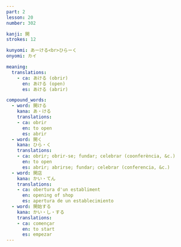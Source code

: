 ```yaml
---
part: 2
lesson: 20
number: 302

kanji: 開
strokes: 12

kunyomi: あーける<br>ひらーく
onyomi: カイ

meaning:
  translations:
    - ca: あける (obrir)
      en: あける (open)
      es: あける (abrir)

compound_words:
  - word: 開ける
    kana: あ・ける
    translations:
    - ca: obrir
      en: to open
      es: abrir
  - word: 開く
    kana: ひら・く
    translations:
    - ca: obrir; obrir-se; fundar; celebrar (coonferència, &c.)
      en: to open
      es: abrir; abrirse; fundar; celebrar (conferencia, &c.)
  - word: 開店
    kana: かい・てん
    translations:
    - ca: obertura d'un establiment
      en: opening of shop
      es: apertura de un establecimiento
  - word: 開始する
    kana: かい・し・する
    translations:
    - ca: començar
      en: to start
      es: empezar
---
```

